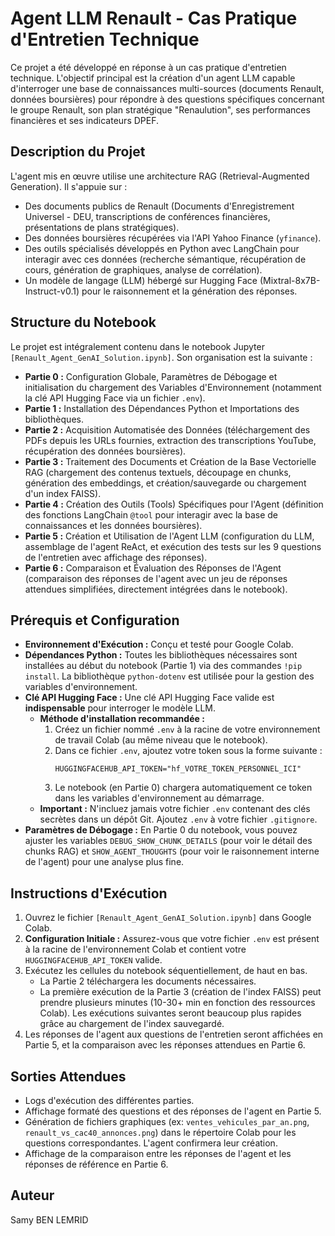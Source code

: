 # Agent LLM Renault - Cas Pratique d'Entretien Technique

Ce projet a été développé en réponse à un cas pratique d'entretien technique. L'objectif principal est la création d'un agent LLM capable d'interroger une base de connaissances multi-sources (documents Renault, données boursières) pour répondre à des questions spécifiques concernant le groupe Renault, son plan stratégique "Renaulution", ses performances financières et ses indicateurs DPEF.

## Description du Projet

L'agent mis en œuvre utilise une architecture RAG (Retrieval-Augmented Generation). Il s'appuie sur :
* Des documents publics de Renault (Documents d'Enregistrement Universel - DEU, transcriptions de conférences financières, présentations de plans stratégiques).
* Des données boursières récupérées via l'API Yahoo Finance (`yfinance`).
* Des outils spécialisés développés en Python avec LangChain pour interagir avec ces données (recherche sémantique, récupération de cours, génération de graphiques, analyse de corrélation).
* Un modèle de langage (LLM) hébergé sur Hugging Face (Mixtral-8x7B-Instruct-v0.1) pour le raisonnement et la génération des réponses.

## Structure du Notebook

Le projet est intégralement contenu dans le notebook Jupyter `[Renault_Agent_GenAI_Solution.ipynb]`. Son organisation est la suivante :

* **Partie 0 :** Configuration Globale, Paramètres de Débogage et initialisation du chargement des Variables d'Environnement (notamment la clé API Hugging Face via un fichier `.env`).
* **Partie 1 :** Installation des Dépendances Python et Importations des bibliothèques.
* **Partie 2 :** Acquisition Automatisée des Données (téléchargement des PDFs depuis les URLs fournies, extraction des transcriptions YouTube, récupération des données boursières).
* **Partie 3 :** Traitement des Documents et Création de la Base Vectorielle RAG (chargement des contenus textuels, découpage en chunks, génération des embeddings, et création/sauvegarde ou chargement d'un index FAISS).
* **Partie 4 :** Création des Outils (Tools) Spécifiques pour l'Agent (définition des fonctions LangChain `@tool` pour interagir avec la base de connaissances et les données boursières).
* **Partie 5 :** Création et Utilisation de l'Agent LLM (configuration du LLM, assemblage de l'agent ReAct, et exécution des tests sur les 9 questions de l'entretien avec affichage des réponses).
* **Partie 6 :** Comparaison et Évaluation des Réponses de l'Agent (comparaison des réponses de l'agent avec un jeu de réponses attendues simplifiées, directement intégrées dans le notebook).

## Prérequis et Configuration

* **Environnement d'Exécution :** Conçu et testé pour Google Colab.
* **Dépendances Python :** Toutes les bibliothèques nécessaires sont installées au début du notebook (Partie 1) via des commandes `!pip install`. La bibliothèque `python-dotenv` est utilisée pour la gestion des variables d'environnement.
* **Clé API Hugging Face :** Une clé API Hugging Face valide est **indispensable** pour interroger le modèle LLM.
    * **Méthode d'installation recommandée :**
        1.  Créez un fichier nommé `.env` à la racine de votre environnement de travail Colab (au même niveau que le notebook).
        2.  Dans ce fichier `.env`, ajoutez votre token sous la forme suivante :
            ```
            HUGGINGFACEHUB_API_TOKEN="hf_VOTRE_TOKEN_PERSONNEL_ICI"
            ```
        3.  Le notebook (en Partie 0) chargera automatiquement ce token dans les variables d'environnement au démarrage.
    * **Important :** N'incluez jamais votre fichier `.env` contenant des clés secrètes dans un dépôt Git. Ajoutez `.env` à votre fichier `.gitignore`.
* **Paramètres de Débogage :** En Partie 0 du notebook, vous pouvez ajuster les variables `DEBUG_SHOW_CHUNK_DETAILS` (pour voir le détail des chunks RAG) et `SHOW_AGENT_THOUGHTS` (pour voir le raisonnement interne de l'agent) pour une analyse plus fine.

## Instructions d'Exécution

1.  Ouvrez le fichier `[Renault_Agent_GenAI_Solution.ipynb]` dans Google Colab.
2.  **Configuration Initiale :** Assurez-vous que votre fichier `.env` est présent à la racine de l'environnement Colab et contient votre `HUGGINGFACEHUB_API_TOKEN` valide.
3.  Exécutez les cellules du notebook séquentiellement, de haut en bas.
    * La Partie 2 téléchargera les documents nécessaires.
    * La première exécution de la Partie 3 (création de l'index FAISS) peut prendre plusieurs minutes (10-30+ min en fonction des ressources Colab). Les exécutions suivantes seront beaucoup plus rapides grâce au chargement de l'index sauvegardé.
4.  Les réponses de l'agent aux questions de l'entretien seront affichées en Partie 5, et la comparaison avec les réponses attendues en Partie 6.

## Sorties Attendues

* Logs d'exécution des différentes parties.
* Affichage formaté des questions et des réponses de l'agent en Partie 5.
* Génération de fichiers graphiques (ex: `ventes_vehicules_par_an.png`, `renault_vs_cac40_annonces.png`) dans le répertoire Colab pour les questions correspondantes. L'agent confirmera leur création.
* Affichage de la comparaison entre les réponses de l'agent et les réponses de référence en Partie 6.

## Auteur

Samy BEN LEMRID
